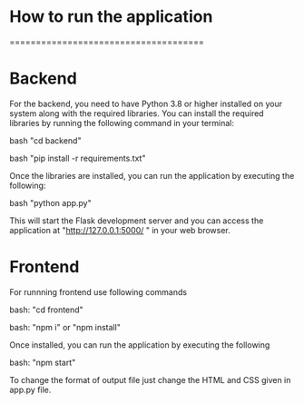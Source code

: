 # How to run the application
=====================================
# Backend

For the backend, you need to have Python 3.8 or higher installed on your system
along with the required libraries. You can install the required libraries by running the
following command in your terminal:


bash
"cd backend"

bash
"pip install -r requirements.txt"

Once the libraries are installed, you can run the application by executing the following:

bash
"python app.py"

This will start the Flask development server and you can access the application at "http://127.0.0.1:5000/ " in your web browser.


# Frontend

For runnning frontend use following commands

bash:
"cd frontend"

bash:
"npm i" or "npm install"

Once installed, you can run the application by executing the following

bash:
"npm start"

To change the format of output file just change the HTML and CSS given in app.py file.
